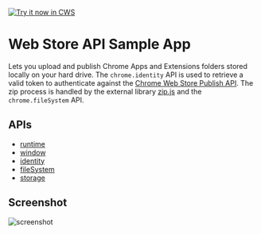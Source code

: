 <a target="_blank" href="https://chrome.google.com/webstore/detail/mamnlfabjhjloakjijaljggmgeaanbng">![Try it now in CWS](https://raw.github.com/GoogleChrome/chrome-app-samples/master/tryitnowbutton.png "Click here to install this sample from the Chrome Web Store")</a>

# Web Store API Sample App

Lets you upload and publish Chrome Apps and Extensions folders stored locally on your hard drive. The `chrome.identity` API is used to retrieve a valid token to authenticate against the [Chrome Web Store Publish API](http://developer.chrome.com/webstore/using_webstore_api). The zip process is handled by the external library [zip.js](http://gildas-lormeau.github.io/zip.js/) and the `chrome.fileSystem` API.

## APIs

* [runtime](http://developer.chrome.com/apps/app_runtime)
* [window](http://developer.chrome.com/apps/app_window)
* [identity](http://developer.chrome.com/apps/app_identity)
* [fileSystem](http://developer.chrome.com/apps/fileSystem)
* [storage](http://developer.chrome.com/apps/storage)
     
## Screenshot
![screenshot](https://raw.github.com/GoogleChrome/chrome-app-samples/master/web-store/assets/screenshot_1280_800.png)
